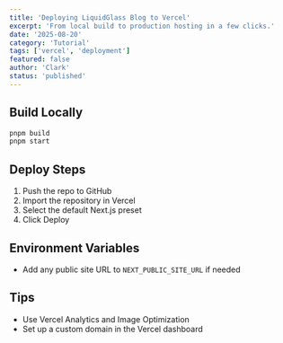 ```yaml
---
title: 'Deploying LiquidGlass Blog to Vercel'
excerpt: 'From local build to production hosting in a few clicks.'
date: '2025-08-20'
category: 'Tutorial'
tags: ['vercel', 'deployment']
featured: false
author: 'Clark'
status: 'published'
---
```


## Build Locally

```bash
pnpm build
pnpm start
```

## Deploy Steps

1. Push the repo to GitHub
2. Import the repository in Vercel
3. Select the default Next.js preset
4. Click Deploy

## Environment Variables

- Add any public site URL to `NEXT_PUBLIC_SITE_URL` if needed

## Tips

- Use Vercel Analytics and Image Optimization
- Set up a custom domain in the Vercel dashboard
